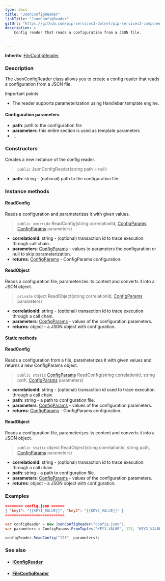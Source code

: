 ```yaml
---
type: docs
title: "JsonConfigReader"
linkTitle: "JsonConfigReader"
gitUrl: "https://github.com/pip-services3-dotnet/pip-services3-components-dotnet"
description: >
    Config reader that reads a configuration from a JSON file.

    
---
```


**Inherits**: [FileConfigReader](../file_config_reader)

### Description

The JsonConfigReader class allows you to create a config reader that reads a configuration from a JSON file.

Important points

- The reader supports parameterization using Handlebar template engine.

#### Configuration parameters

- **path**: path to the configuration file
- **parameters**: this entire section is used as template parameters
- ...


### Constructors
Creates a new instance of the config reader.

> `public` JsonConfigReader(string path = null)

- **path**: string - (optional) path to the configuration file.


### Instance methods


#### ReadConfig
Reads a configuration and parameterizes it with given values.

> `public override` ReadConfig(string correlationId, [ConfigParams](../../../commons/config/config_params) [ConfigParams](../../../commons/config/config_params) parameters)

- **correlationId**: string - (optional) transaction id to trace execution through call chain.
- **parameters**: [ConfigParams](../../../commons/config/config_params) - values to parameters the configuration or null to skip parameterization.
- **returns**: [ConfigParams](../../../commons/config/config_params) - ConfigParams configuration.


#### ReadObject
Reads a configuration file, parameterizes its content and converts it into a JSON object.

> `private` object ReadObject(string correlationId, [ConfigParams](../../../commons/config/config_params) parameters)

- **correlationId**: string - (optional) transaction id to trace execution through a call chain.
- **parameters**: [ConfigParams](../../../commons/config/config_params) - values of the configuration parameters.
- **returns**: object - a JSON object with configuration.


#### Static methods

#### ReadConfig
Reads a configuration from a file, parameterizes it with given values and returns a new ConfigParams object.

> `public static` [ConfigParams](../../../commons/config/config_params) ReadConfig(string correlationId, string path, [ConfigParams](../../../commons/config/config_params) parameters) 

- **correlationId**: string - (optional) transaction id used to trace execution through a call chain.
- **path**: string - a path to configuration file.
- **parameters**: [ConfigParams](../../../commons/config/config_params) - values of the configuration parameters.
- **returns**: [ConfigParams](../../../commons/config/config_params) - ConfigParams configuration.


#### ReadObject
Reads a configuration file, parameterizes its content and converts it into a JSON object.

> `public static` object ReadObject(string correlationId, string path, [ConfigParams](../../../commons/config/config_params) parameters)

- **correlationId**: string - (optional) transaction id to trace execution through a call chain.
- **path**: string - a path to configuration file.
- **parameters**: [ConfigParams](../../../commons/config/config_params) - values of the configuration parameters.
- **returns**: object - a JSON object with configuration.

### Examples

```json
======== config.json ======
{ "key1": "{{KEY1_VALUE}}", "key2": "{{KEY2_VALUE}}" }
===========================
```
    
        
```cs
var configReader = new JsonConfigReader("config.json");
var parameters = ConfigParams.FromTuples("KEY1_VALUE", 123, "KEY2_VALUE", "ABC");

configReader.ReadConfig("123", parameters);
```

### See also
- #### [IConfigReader](../iconfig_reader)
- #### [FileConfigReader](../file_config_reader)

